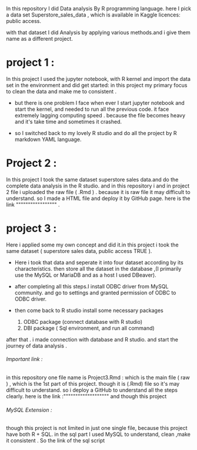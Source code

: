 In this repository I did Data analysis By R programming language. here I pick a data set Superstore_sales_data , which is available in Kaggle licences: public access. 

with that dataset I did Analysis by applying various methods.and i give them name as a different 
project. 

# project 1 : 
In this project I used the jupyter notebook, with R kernel and import the data set in the environment and did get started: 
in this project my primary focus to clean the data and make me to consistent . 

* but there is one problem I face when ever I start jupyter notebook and start the kernel, and needed to run all the previous code.  it face extremely lagging computing speed . because the file becomes heavy and it's take time and sometimes it crashed. 

* so I switched back to my lovely R studio and do all the project by R markdown YAML language. 


# Project 2 :
In this project I took the same dataset superstore sales data.and do the complete data analysis in the R studio. and in this repository i and in project 2 file i uploaded the raw file ( .Rmd ) .
because it is raw file it may difficult to understand. so I made a HTML file and deploy it by GitHub page.  here is the link """"""""""""""""" . 


# project 3 : 
Here i applied some my own concept and did it.in this project i took the same dataset ( superstore sales data, public access TRUE ). 

* Here i took that data and seperate it into four dataset according by its characteristics. then store all the dataset in the database ,(I primarily use the MySQL or MariaDB and as a host I used DBeaver).

* after completing all this steps.I install ODBC driver from MySQL community. and go to settings and granted permission of ODBC to ODBC driver. 

* then come back to R studio install some necessary packages
  1. ODBC package (connect database with R studio) 
  2. DBI package ( Sql environment, and run all command) 

after that . i made connection with database and R studio. and start the journey of data analysis .

###### Important link : 
in this repository one file name is Project3.Rmd : which is the main file ( raw ) , which is the 1st part of this project. 
though it is (.Rmd) file so it's may difficult to understand. so i deploy a GitHub to understand all  the steps clearly. 
here is the link :"""""""""""""""""""
and though this project 
 ###### MySQL Extension : 
though this project is not limited in just one single file, because this project have both R + SQL. 
in the sql part I used MySQL to understand, clean ,make it consistent . 
So the link of the sql script 
